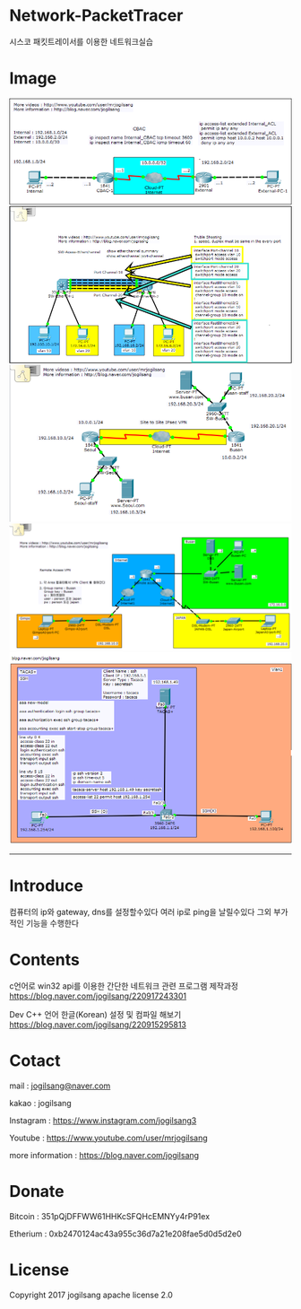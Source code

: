 # Network-PacketTracer
시스코 패킷트레이서를 이용한 네트워크실습

Image
=============

![Alt text](/network/packetTracer/[ACL]/1.png)
![Alt text](/network/packetTracer/[Etherchenel]/스위치액세스-이더채널/3.png)
![Alt text](/network/packetTracer/[VPN]/[Site-to-Site-router]/11.png)
![Alt text](/network/packetTracer/[VPN]/[Remote-Access-router]/busan7.png)
![Alt text](/network/packetTracer/[tacacs]/tacacs_image.png)

<hr/>

Introduce
=============

컴퓨터의 ip와 gateway, dns를 설정할수있다
여러 ip로 ping을 날릴수있다
그외 부가적인 기능을 수행한다

Contents
=============

c언어로 win32 api를 이용한 간단한 네트워크 관련 프로그램 제작과정
https://blog.naver.com/jogilsang/220917243301

Dev C++ 언어 한글(Korean) 설정 및 컴파일 해보기
https://blog.naver.com/jogilsang/220915295813


Cotact
=============

mail :
jogilsang@naver.com

kakao :
jogilsang

Instagram :
<https://www.instagram.com/jogilsang3>

Youtube :
<https://www.youtube.com/user/mrjogilsang>

more information : 
<https://blog.naver.com/jogilsang>

Donate
=============
Bitcoin : 351pQjDFFWW61HHKcSFQHcEMNYy4rP91ex

Etherium : 0xb2470124ac43a955c36d7a21e208fae5d0d5d2e0

License
=============
Copyright 2017 jogilsang apache license 2.0


